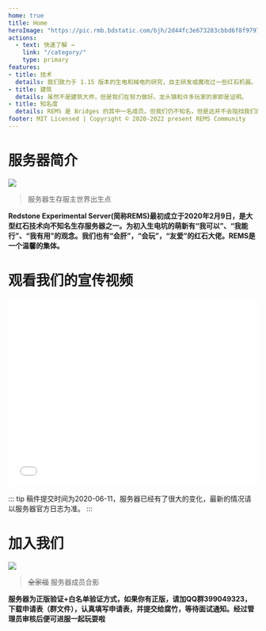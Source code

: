 ```yaml
---
home: true
title: Home
heroImage: "https://pic.rmb.bdstatic.com/bjh/2d44fc3e673283cbbd6f8f97974c0340.png"
actions:
  - text: 快速了解 →
    link: "/category/"
    type: primary
features:
- title: 技术
  details: 我们致力于 1.15 版本的生电和械电的研究，自主研发或魔改过一些红石机器。
- title: 建筑
  details: 虽然不是建筑大师，但是我们在努力做好。龙头镇和许多玩家的家即是证明。
- title: 知名度
  details: REMS 是 Bridges 的其中一名成员。但我们仍不知名，但是这并不会阻挡我们前进的步伐。我们的明天会更好。
footer: MIT Licensed | Copyright © 2020-2022 present REMS Community
---
```


# 服务器简介
![](https://pic.rmb.bdstatic.com/bjh/a2935e7cd5c898068364cbdad4a94304.png)
>服务器生存服主世界出生点

**Redstone Experimental Server(简称REMS)最初成立于2020年2月9日，是大型红石技术向不知名生存服务器之一。为初入生电坑的萌新有“我可以”、“我能行”、“我有用”的观念。我们也有“会肝”，“会玩”，“友爱”的红石大佬。REMS是一个温馨的集体。**

# 观看我们的宣传视频

<div style="position: relative; width: 100%; height: 0; padding-bottom: 75%;">
    <iframe src="//player.bilibili.com/player.html?aid=540942275&bvid=BV1Ki4y1x7yg&cid=200993755&page=1&danmaku=0&high_quality=1"  scrolling="no" border="0" frameborder="no" framespacing="0" allowfullscreen="true" style="position: absolute; width: 100%; height: 100%; left: 0; top: 0;"></iframe>
</div>

::: tip
稿件提交时间为2020-06-11，服务器已经有了很大的变化，最新的情况请以服务器官方日志为准。
:::

# 加入我们
![](https://pic.rmb.bdstatic.com/bjh/d7e6b6911b220ef5249c4c5bf7910c76.png)
>~~全家福~~ 服务器成员合影

**服务器为正版验证+白名单验证方式，如果你有正版，请加QQ群399049323，下载申请表（群文件），认真填写申请表，并提交给腐竹，等待面试通知。经过管理员审核后便可进服一起玩耍啦**
